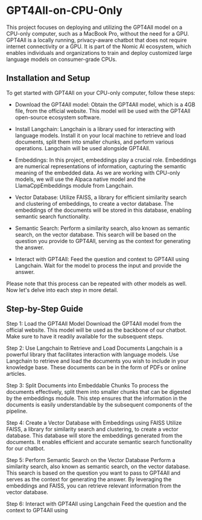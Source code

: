 # GPT4All-on-CPU-Only

This project focuses on deploying and utilizing the GPT4All model on a CPU-only computer, such as a MacBook Pro, without the need for a GPU. GPT4All is a locally running, privacy-aware chatbot that does not require internet connectivity or a GPU. It is part of the Nomic AI ecosystem, which enables individuals and organizations to train and deploy customized large language models on consumer-grade CPUs.

## Installation and Setup
To get started with GPT4All on your CPU-only computer, follow these steps:

* Download the GPT4All model: Obtain the GPT4All model, which is a 4GB file, from the official website. This model will be used with the GPT4All open-source ecosystem software.

* Install Langchain: Langchain is a library used for interacting with language models. Install it on your local machine to retrieve and load documents, split them into smaller chunks, and perform various operations. Langchain will be used alongside GPT4All.

* Embeddings: In this project, embeddings play a crucial role. Embeddings are numerical representations of information, capturing the semantic meaning of the embedded data. As we are working with CPU-only models, we will use the Alpaca native model and the LlamaCppEmbeddings module from Langchain.

* Vector Database: Utilize FAISS, a library for efficient similarity search and clustering of embeddings, to create a vector database. The embeddings of the documents will be stored in this database, enabling semantic search functionality.

* Semantic Search: Perform a similarity search, also known as semantic search, on the vector database. This search will be based on the question you provide to GPT4All, serving as the context for generating the answer.

* Interact with GPT4All: Feed the question and context to GPT4All using Langchain. Wait for the model to process the input and provide the answer.

Please note that this process can be repeated with other models as well. Now let's delve into each step in more detail.

## Step-by-Step Guide
Step 1: Load the GPT4All Model
Download the GPT4All model from the official website. This model will be used as the backbone of our chatbot. Make sure to have it readily available for the subsequent steps.

Step 2: Use Langchain to Retrieve and Load Documents
Langchain is a powerful library that facilitates interaction with language models. Use Langchain to retrieve and load the documents you wish to include in your knowledge base. These documents can be in the form of PDFs or online articles.

Step 3: Split Documents into Embeddable Chunks
To process the documents effectively, split them into smaller chunks that can be digested by the embeddings module. This step ensures that the information in the documents is easily understandable by the subsequent components of the pipeline.

Step 4: Create a Vector Database with Embeddings using FAISS
Utilize FAISS, a library for similarity search and clustering, to create a vector database. This database will store the embeddings generated from the documents. It enables efficient and accurate semantic search functionality for our chatbot.

Step 5: Perform Semantic Search on the Vector Database
Perform a similarity search, also known as semantic search, on the vector database. This search is based on the question you want to pass to GPT4All and serves as the context for generating the answer. By leveraging the embeddings and FAISS, you can retrieve relevant information from the vector database.

Step 6: Interact with GPT4All using Langchain
Feed the question and the context to GPT4All using
